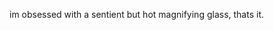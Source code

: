 im obsessed with a sentient but hot magnifying glass, thats it.

<!---
ColorzCoraled/ColorzCoraled is a ✨ special ✨ repository because its `README.md` (this file) appears on your GitHub profile.
You can click the Preview link to take a look at your changes.
--->
